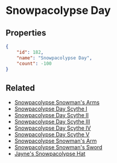 # Snowpacolypse Day

<no description available>

## Properties

```json
{
    "id": 182,
    "name": "Snowpacolypse Day",
    "count": -100
}
```

## Related

- [Snowpacolypse Snowman's Arms](../items/4981-snowpacolypse-snowman-s-arms.md)
- [Snowpacolypse Day Scythe I](../items/4982-snowpacolypse-day-scythe-i.md)
- [Snowpacolypse Day Scythe II](../items/4983-snowpacolypse-day-scythe-ii.md)
- [Snowpacolypse Day Scythe III](../items/4984-snowpacolypse-day-scythe-iii.md)
- [Snowpacolypse Day Scythe IV](../items/4985-snowpacolypse-day-scythe-iv.md)
- [Snowpacolypse Day Scythe V](../items/4986-snowpacolypse-day-scythe-v.md)
- [Snowpacolypse Snowman's Arm](../items/4987-snowpacolypse-snowman-s-arm.md)
- [Snowpacolypse Snowman's Sword](../items/4988-snowpacolypse-snowman-s-sword.md)
- [Jayne's Snowpacolypse Hat](../items/4989-jayne-s-snowpacolypse-hat.md)

